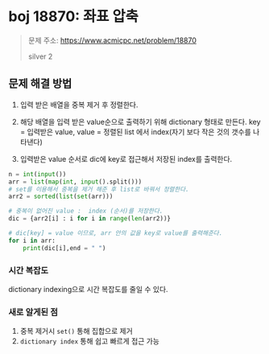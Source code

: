# boj 18870: 좌표 압축
> 문제 주소: https://www.acmicpc.net/problem/18870
> 
> silver 2

## 문제 해결 방법
1. 입력 받은 배열을 중복 제거 후 정렬한다.
2. 해당 배열을 입력 받은 value순으로 출력하기 위해 dictionary 형태로 만든다.
key = 입력받은 value, value = 정렬된 list 에서 index(자기 보다 작은 것의 갯수를 나타낸다)
   
3. 입력받은 value 순서로 dic에 key로 접근해서 저장된 index를 출력한다.
```python
n = int(input())
arr = list(map(int, input().split()))
# set를 이용해서 중복을 제거 해준 후 list로 바꿔서 정렬한다.
arr2 = sorted(list(set(arr)))

# 중복이 없어진 value :  index (순서)를 저장한다.
dic = {arr2[i] : i for i in range(len(arr2))}

# dic[key] = value 이므로, arr 안의 값을 key로 value를 출력해준다.
for i in arr:
    print(dic[i],end = " ")
```

### 시간 복잡도
dictionary indexing으로 시간 복잡도를 줄일 수 있다.

### 새로 알게된 점
1. 중복 제거시 `set()` 통해 집합으로 제거
2. `dictionary index` 통해 쉽고 빠르게 접근 가능